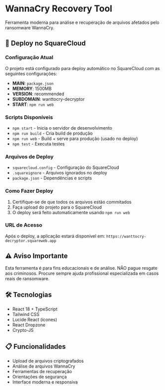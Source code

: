# WannaCry Recovery Tool

Ferramenta moderna para análise e recuperação de arquivos afetados pelo ransomware WannaCry.

## 🚀 Deploy no SquareCloud

### Configuração Atual

O projeto está configurado para deploy automático no SquareCloud com as seguintes configurações:

- **MAIN**: `package.json`
- **MEMORY**: 1500MB
- **VERSION**: recommended
- **SUBDOMAIN**: wanttocry-decryptor
- **START**: `npm run web`

### Scripts Disponíveis

- `npm start` - Inicia o servidor de desenvolvimento
- `npm run build` - Cria build de produção
- `npm run web` - Build + serve para produção (usado no deploy)
- `npm test` - Executa testes

### Arquivos de Deploy

- `squarecloud.config` - Configuração do SquareCloud
- `.squareignore` - Arquivos ignorados no deploy
- `package.json` - Dependências e scripts

### Como Fazer Deploy

1. Certifique-se de que todos os arquivos estão commitados
2. Faça upload do projeto para o SquareCloud
3. O deploy será feito automaticamente usando `npm run web`

### URL de Acesso

Após o deploy, a aplicação estará disponível em:
`https://wanttocry-decryptor.squareweb.app`

## ⚠️ Aviso Importante

Esta ferramenta é para fins educacionais e de análise. NÃO pague resgate aos criminosos. Procure sempre ajuda profissional especializada em casos reais de ransomware.

## 🛠️ Tecnologias

- React 18 + TypeScript
- Tailwind CSS
- Lucide React (ícones)
- React Dropzone
- Crypto-JS

## 📋 Funcionalidades

- Upload de arquivos criptografados
- Análise de arquivos WannaCry
- Ferramentas de recuperação
- Orientações de segurança
- Interface moderna e responsiva